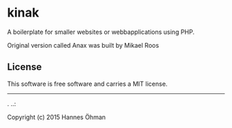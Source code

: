 kinak
==================
 
A boilerplate for smaller websites or webbapplications using PHP.

Original version called Anax was built by Mikael Roos
 
License 
------------------
 
This software is free software and carries a MIT license.
 
 
------------------
 .
..:
 
Copyright (c) 2015 Hannes Öhman